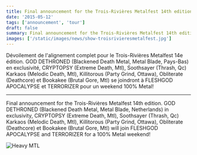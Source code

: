 ```yaml
---
title: Final announcement for the Trois-Rivières Metalfest 14th edition
date: '2015-05-12'
tags: ['announcement', 'tour']
draft: false
summary: Final announcement for the Trois-Rivières Metalfest 14th edition.
images: ['/static/images/news/show-troisrivieresmetalfest.jpg']
---
```


Dévoilement de l'alignement complet pour le Trois-Rivières Metalfest 14e édition. GOD DETHRONED (Blackened Death Metal, Metal Blade, Pays-Bas) en exclusivité, CRYPTOPSY (Extreme Death, Mtl), Soothsayer (Thrash, Qc) Karkaos (Melodic Death, Mtl), Killitorous (Party Grind, Ottawa), Obliterate (Deathcore) et Bookakee (Brutal Gore, Mtl) se joindront à FLESHGOD APOCALYPSE et TERRORIZER pour un weekend 100% Metal!

---

Final announcement for the Trois-Rivières Metalfest 14th edition.
GOD DETHRONED (Blackened Death Metal, Metal Blade, Netherlands) in exclusivity, CRYPTOPSY (Extreme Death, Mtl), Soothsayer (Thrash, Qc) Karkaos (Melodic Death, Mtl), Killitorous (Party Grind, Ottawa), Obliterate (Deathcore) et Bookakee (Brutal Gore, Mtl) will join FLESHGOD APOCALYPSE and TERRORIZER for a 100% Metal weekend!

![Heavy MTL](/static/images/news/show-troisrivieresmetalfest.jpg)
